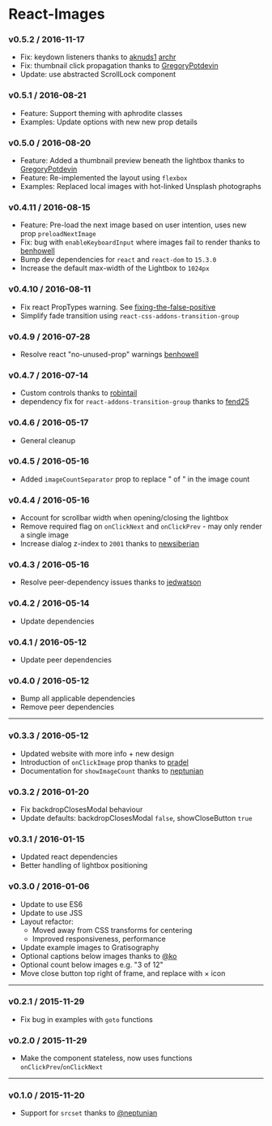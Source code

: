 # React-Images

### v0.5.2 / 2016-11-17
- Fix: keydown listeners thanks to [aknuds1](https:github.com/aknuds1) [archr](https:github.com/archr)
- Fix: thumbnail click propagation thanks to [GregoryPotdevin](https://github.com/GregoryPotdevin)
- Update: use abstracted ScrollLock component

### v0.5.1 / 2016-08-21
* Feature: Support theming with aphrodite classes
* Examples: Update options with new new prop details

### v0.5.0 / 2016-08-20
* Feature: Added a thumbnail preview beneath the lightbox thanks to [GregoryPotdevin](https://github.com/GregoryPotdevin)
* Feature: Re-implemented the layout using `flexbox`
* Examples: Replaced local images with hot-linked Unsplash photographs

### v0.4.11 / 2016-08-15
* Feature: Pre-load the next image based on user intention, uses new prop `preloadNextImage`
* Fix: bug with `enableKeyboardInput` where images fail to render thanks to [benhowell](https://github.com/benhowell)
* Bump dev dependencies for `react` and `react-dom` to `15.3.0`
* Increase the default max-width of the Lightbox to `1024px`

### v0.4.10 / 2016-08-11
* Fix react PropTypes warning. See [fixing-the-false-positive](https://facebook.github.io/react/warnings/dont-call-proptypes.html#fixing-the-false-positive-in-third-party-proptypes)
* Simplify fade transition using `react-css-addons-transition-group`

### v0.4.9 / 2016-07-28
* Resolve react "no-unused-prop" warnings [benhowell](https://github.com/benhowell)

### v0.4.7 / 2016-07-14
* Custom controls thanks to [robintail](https://github.com/robintail)
* dependency fix for `react-addons-transition-group` thanks to [fend25](https://github.com/fend25)

### v0.4.6 / 2016-05-17
* General cleanup

### v0.4.5 / 2016-05-16
* Added `imageCountSeparator` prop to replace " of " in the image count

### v0.4.4 / 2016-05-16
* Account for scrollbar width when opening/closing the lightbox
* Remove required flag on `onClickNext` and `onClickPrev` - may only render a single image
* Increase dialog z-index to `2001` thanks to [newsiberian](https://github.com/newsiberian)

### v0.4.3 / 2016-05-16
* Resolve peer-dependency issues thanks to [jedwatson](https://github.com/jedwatson)

### v0.4.2 / 2016-05-14
* Update dependencies

### v0.4.1 / 2016-05-12
* Update peer dependencies

### v0.4.0 / 2016-05-12
* Bump all applicable dependencies
* Remove peer dependencies

* * *

### v0.3.3 / 2016-05-12
* Updated website with more info + new design
* Introduction of `onClickImage` prop thanks to [pradel](https://github.com/pradel)
* Documentation for `showImageCount` thanks to [neptunian](https://github.com/neptunian)

### v0.3.2 / 2016-01-20
* Fix backdropClosesModal behaviour
* Update defaults: backdropClosesModal `false`, showCloseButton `true`

### v0.3.1 / 2016-01-15
* Updated react dependencies
* Better handling of lightbox positioning

### v0.3.0 / 2016-01-06

* Update to use ES6
* Update to use JSS
* Layout refactor:
	- Moved away from CSS transforms for centering
	- Improved responsiveness, performance
* Update example images to Gratisography
* Optional captions below images thanks to [@ko](https://github.com/ko)
* Optional count below images e.g. "3 of 12"
* Move close button top right of frame, and replace with × icon

* * *

### v0.2.1 / 2015-11-29

* Fix bug in examples with `goto` functions

### v0.2.0 / 2015-11-29

* Make the component stateless, now uses functions `onClickPrev`/`onClickNext`

* * *

### v0.1.0 / 2015-11-20

* Support for `srcset` thanks to [@neptunian](https://github.com/neptunian)
